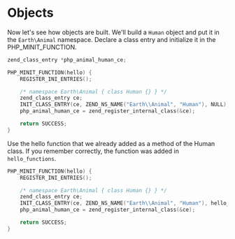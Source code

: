 # Objects

Now let's see how objects are built. We'll build a ```Human``` object and
put it in the ```Earth\Animal``` namespace. Declare a class entry and initialize
it in the PHP_MINIT_FUNCTION.

```c
zend_class_entry *php_animal_human_ce;

PHP_MINIT_FUNCTION(hello) {
    REGISTER_INI_ENTRIES();

    /* namespace Earth\Animal { class Human {} } */
    zend_class_entry ce;
    INIT_CLASS_ENTRY(ce, ZEND_NS_NAME("Earth\\Animal", "Human"), NULL);
    php_animal_human_ce = zend_register_internal_class(&ce);

    return SUCCESS;
}
```

Use the hello function that we already added as a method of the Human class.
If you remember correctly, the function was added in ```hello_functions```.

```c
PHP_MINIT_FUNCTION(hello) {
    REGISTER_INI_ENTRIES();

    /* namespace Earth\Animal { class Human {} } */
    zend_class_entry ce;
    INIT_CLASS_ENTRY(ce, ZEND_NS_NAME("Earth\\Animal", "Human"), hello_functions);
    php_animal_human_ce = zend_register_internal_class(&ce);

    return SUCCESS;
}
```
